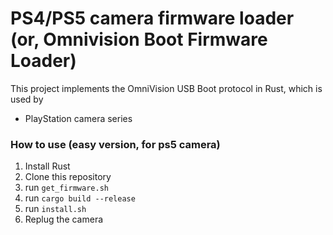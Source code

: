 <!--
SPDX-FileCopyrightText: 2023 perillamint

SPDX-License-Identifier: MIT
-->

# PS4/PS5 camera firmware loader (or, Omnivision Boot Firmware Loader)

This project implements the OmniVision USB Boot protocol in Rust, which is used by

* PlayStation camera series

### How to use (easy version, for ps5 camera)

1. Install Rust
2. Clone this repository
3. run `get_firmware.sh`
4. run `cargo build --release`
5. run `install.sh`
6. Replug the camera